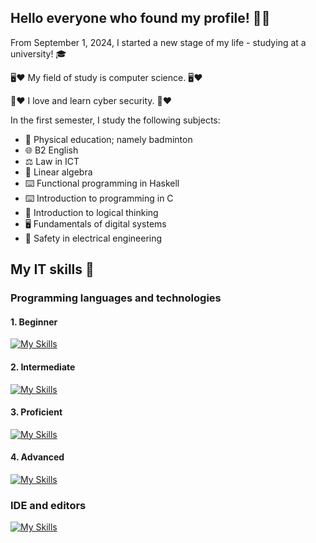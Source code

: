 ## Hello everyone who found my profile! 👋😅

From September 1, 2024, I started a new stage of my life - studying at a university! 🎓

🖥️❤️ My field of study is computer science. 🖥️❤️

👮❤️ I love and learn cyber security. 👮❤️

In the first semester, I study the following subjects:
  - 🏸 Physical education; namely badminton
  - 🌐 B2 English
  - ⚖️ Law in ICT
  - 🧮 Linear algebra
  - ⌨️ Functional programming in Haskell
  - ⌨️ Introduction to programming in C
  - 💭 Introduction to logical thinking
  - 🖥️ Fundamentals of digital systems
  - 🔌 Safety in electrical engineering

## My IT skills 💪
### Programming languages and technologies
#### 1. Beginner
[![My Skills](https://skillicons.dev/icons?i=autocad,azure,c,cs,cpp,figma,haskell,java,ai,ps,unity,wordpress)](https://skillicons.dev)
#### 2. Intermediate
[![My Skills](https://skillicons.dev/icons?i=arduino,django,git,github,kali,linux,nodejs,npm,php,postman,powershell,py,ubuntu)](https://skillicons.dev)
#### 3. Proficient
[![My Skills](https://skillicons.dev/icons?i=bootstrap,js,mysql,react,redux,windows)](https://skillicons.dev)
#### 4. Advanced
[![My Skills](https://skillicons.dev/icons?i=css,html)](https://skillicons.dev)
### IDE and editors
[![My Skills](https://skillicons.dev/icons?i=androidstudio,obsidian,powershell,vim,visualstudio,vscode)](https://skillicons.dev)
